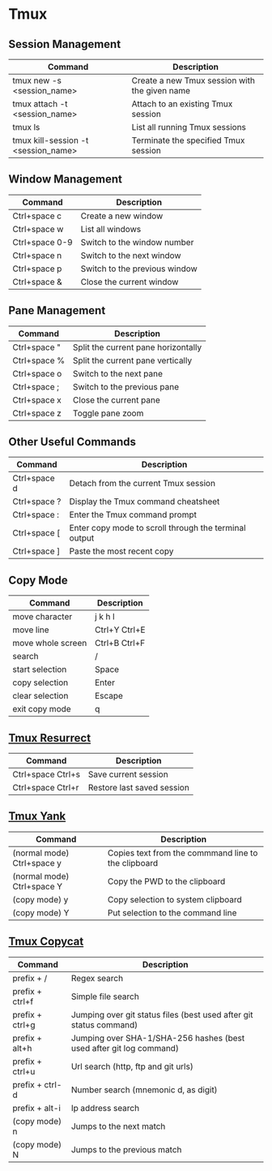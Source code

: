 # Tmux

## Session Management 

| Command                             | Description                                   |
| ----------------------------------- | --------------------------------------------- |
| tmux new -s <session_name>          | Create a new Tmux session with the given name |
| tmux attach -t <session_name>       | Attach to an existing Tmux session            |
| tmux ls                             | List all running Tmux sessions                |
| tmux kill-session -t <session_name> | Terminate the specified Tmux session          |

## Window Management 
| Command        | Description                   |
| -------------- | ----------------------------- |
| Ctrl+space c   | Create a new window           |
| Ctrl+space w   | List all windows              |
| Ctrl+space 0-9 | Switch to the window number   |
| Ctrl+space n   | Switch to the next window     |
| Ctrl+space p   | Switch to the previous window |
| Ctrl+space &   | Close the current window      |

## Pane Management 
| Command      | Description                         |
| ------------ | ----------------------------------- |
| Ctrl+space " | Split the current pane horizontally |
| Ctrl+space % | Split the current pane vertically   |
| Ctrl+space o | Switch to the next pane             |
| Ctrl+space ; | Switch to the previous pane         |
| Ctrl+space x | Close the current pane              |
| Ctrl+space z | Toggle pane zoom                    |

## Other Useful Commands 
| Command      | Description                                           |
| --------     | ----------------------------------------------------- |
| Ctrl+space d | Detach from the current Tmux session                  |
| Ctrl+space ? | Display the Tmux command cheatsheet                   |
| Ctrl+space : | Enter the Tmux command prompt                         |
| Ctrl+space [ | Enter copy mode to scroll through the terminal output |
| Ctrl+space ] | Paste the most recent copy                            |

## Copy Mode
| Command           | Description   |
| ----------------- | ------------- |
| move character    | j k h l       |
| move line         | Ctrl+Y Ctrl+E |
| move whole screen | Ctrl+B Ctrl+F |
| search            | /             |
| start selection   | Space         |
| copy selection    | Enter         |
| clear selection   | Escape        |
| exit copy mode    | q             |

## [Tmux Resurrect](https://github.com/tmux-plugins/tmux-resurrect)
| Command           | Description                |
| ----------------- | -------------------------- |
| Ctrl+space Ctrl+s | Save current session       |
| Ctrl+space Ctrl+r | Restore last saved session |

## [Tmux Yank](https://github.com/tmux-plugins/tmux-yank)
| Command                    | Description                                         |
| -------------------------- | --------------------------------------------------- |
| (normal mode) Ctrl+space y | Copies text from the commmand line to the clipboard |
| (normal mode) Ctrl+space Y | Copy the PWD to the clipboard                       |
| (copy mode) y              | Copy selection to system clipboard                  |
| (copy mode) Y              | Put selection to the command line                   |

## [Tmux Copycat](https://github.com/tmux-plugins/tmux-copycat)
| Command         | Description                                                         |
| --------------- | ------------------------------------------------------------------- |
| prefix + /      | Regex search                                                        |
| prefix + ctrl+f | Simple file search                                                  |
| prefix + ctrl+g | Jumping over git status files (best used after git status command)  |
| prefix + alt+h  | Jumping over SHA-1/SHA-256 hashes (best used after git log command) |
| prefix + ctrl+u | Url search (http, ftp and git urls)                                 |
| prefix + ctrl-d | Number search (mnemonic d, as digit)                                |
| prefix + alt-i  | Ip address search                                                   |
| (copy mode) n   | Jumps to the next match                                             |
| (copy mode) N   | Jumps to the previous match                                         |

